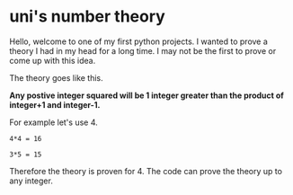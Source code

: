 # uni's number theory 

Hello, welcome to one of my first python projects.  I wanted to prove a theory I had in my head for a long time.  I may not be the first to prove or come up with this idea.

The theory goes like this.

**Any postive integer squared will be 1 integer greater than the product of integer+1 and integer-1.**

For example let's use 4.

`4*4 = 16`

`3*5 = 15`

Therefore the theory is proven for 4.  The code can prove the theory up to any integer.